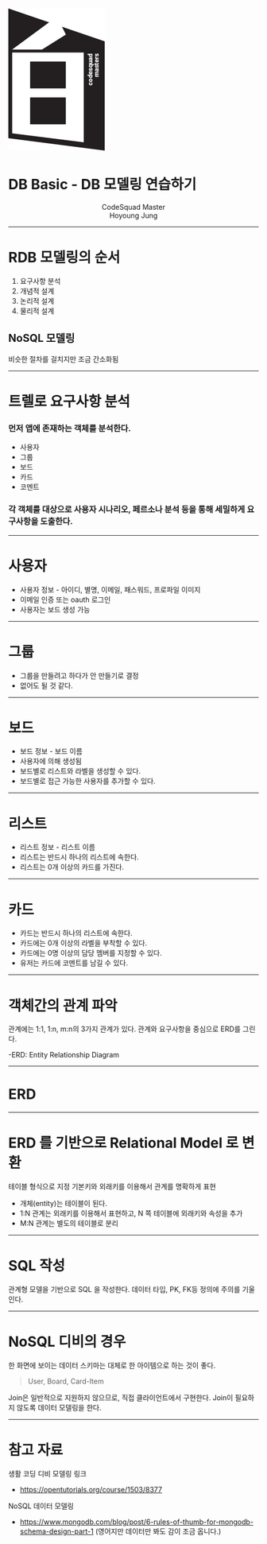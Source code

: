 <!-- page_number: true -->
# ![30%](images/img_white.png) 
# DB Basic - DB 모델링 연습하기
<p align='center'>
CodeSquad Master <br>
Hoyoung Jung
</p>

---
# RDB 모델링의 순서
1. 요구사항 분석
2. 개념적 설계
3. 논리적 설계
4. 물리적 설계 

## NoSQL 모델링
비슷한 절차를 걸치지만 조금 간소화됨

---
# 트렐로 요구사항 분석 
### 먼저 앱에 존재하는 객체를 분석한다. 

- 사용자 
- 그룹 
- 보드 
- 카드 
- 코멘트 

### 각 객체를 대상으로 사용자 시나리오, 페르소나 분석 등을 통해 세밀하게 요구사항을 도출한다. 


---
# 사용자
- 사용자 정보 - 아이디, 별명, 이메일, 패스워드, 프로파일 이미지
- 이메일 인증 또는 oauth 로그인 
- 사용자는 보드 생성 가능 

---
# 그룹
- 그룹을 만들려고 하다가 안 만들기로 결정
- 없어도 될 것 같다.

---
# 보드 
- 보드 정보 - 보드 이름 
- 사용자에 의해 생성됨
- 보드별로 리스트와 라벨을 생성할 수 있다. 
- 보드별로 접근 가능한 사용자를 추가할 수 있다. 

---
# 리스트 
- 리스트 정보 - 리스트 이름
- 리스트는 반드시 하나의 리스트에 속한다.
- 리스트는 0개 이상의 카드를 가진다.

---
# 카드 
- 카드는 반드시 하나의 리스트에 속한다. 
- 카드에는 0개 이상의 라벨을 부착할 수 있다. 
- 카드에는 0명 이상의 담당 멤버를 지정할 수 있다. 
- 유저는 카드에 코멘트를 남길 수 있다. 


---
# 객체간의 관계 파악
관계에는 1:1, 1:n, m:n의 3가지 관계가 있다. 
관계와 요구사항을 중심으로 ERD를 그린다.

-ERD: Entity Relationship Diagram

---
# ERD

---
# ERD 를 기반으로 Relational Model 로 변환
테이블 형식으로 지정 
기본키와 외래키를 이용해서 관계를 명확하게 표현
- 개체(entity)는 테이블이 된다. 
- 1:N 관계는 외래키를 이용해서 표현하고, N 쪽 테이블에 외래키와 속성을 추가
- M:N 관계는 별도의 테이블로 분리 

---
# SQL 작성
관계형 모델을 기반으로 SQL 을 작성한다. 
데이터 타입, PK, FK등 정의에 주의를 기울인다.

---
# NoSQL 디비의 경우 
한 화면에 보이는 데이터 스키마는 대체로 한 아이템으로 하는 것이 좋다. 

> User, Board, Card-Item 

Join은 일반적으로 지원하지 않으므로, 직접 클라이언트에서 구현한다. 
Join이 필요하지 않도록 데이터 모델링을 한다. 

---
# 참고 자료 

생활 코딩 디비 모델링 링크
- https://opentutorials.org/course/1503/8377

NoSQL 데이터 모델링
- https://www.mongodb.com/blog/post/6-rules-of-thumb-for-mongodb-schema-design-part-1
(영어지만 데이터만 봐도 감이 조금 옵니다.)